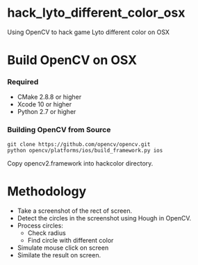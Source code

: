 # hack_lyto_different_color_osx
Using OpenCV to hack game Lyto different color on OSX

# Build OpenCV on OSX
### Required
- CMake 2.8.8 or higher
- Xcode 10 or higher
- Python 2.7 or higher
### Building OpenCV from Source

    git clone https://github.com/opencv/opencv.git
    python opencv/platforms/ios/build_framework.py ios

  Copy opencv2.framework into hackcolor directory.

# Methodology

- Take a screenshot of the rect of screen.
- Detect the circles in the screenshot using Hough in OpenCV.
- Process circles:
  - Check radius
  - Find circle with different color
- Simulate mouse click on screen
- Similate the result on screen.
